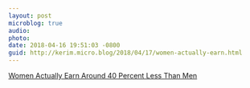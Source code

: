 ```yaml
---
layout: post
microblog: true
audio: 
photo: 
date: 2018-04-16 19:51:03 -0800
guid: http://kerim.micro.blog/2018/04/17/women-actually-earn.html
---
```

[Women Actually Earn Around 40 Percent Less Than Men](http://peoplespolicyproject.org/2018/04/16/women-actually-earn-around-40-percent-less-than-men/)
